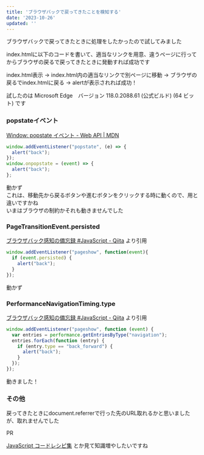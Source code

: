 ```yaml
---
title: 'ブラウザバックで戻ってきたことを検知する'
date: '2023-10-26'
updated: ''
---
```


ブラウザバックで戻ってきたときに処理をしたかったので試してみました

index.htmlに以下のコードを書いて、適当なリンクを用意、違うページに行ってからブラウザの戻るで戻ってきたときに発動すれば成功です

index.html表示 -> index.html内の適当なリンクで別ページに移動 -> ブラウザの戻るでindex.htmlに戻る -> alertが表示されれば成功！

試したのは Microsoft Edge　バージョン 118.0.2088.61 (公式ビルド) (64 ビット) です

### popstateイベント

[Window: popstate イベント - Web API | MDN](https://developer.mozilla.org/ja/docs/Web/API/Window/popstate_event)

```js
window.addEventListener("popstate", (e) => {
  alert("back");
});
window.onpopstate = (event) => {
  alert("back");
};
```

動かず  
これは、移動先から戻るボタンや進むボタンをクリックする時に動くので、用と違いですかね  
いまはブラウザの制約かそれも動きませんでした  

### PageTransitionEvent.persisted

[ブラウザバック感知の備忘録 #JavaScript - Qiita](https://qiita.com/tf_okrt/items/0cf72e5fe082cdec6801) より引用

```js
window.addEventListener("pageshow", function(event){
  if (event.persisted) {
    alert("back");
  }
});
```

動かず

### PerformanceNavigationTiming.type

[ブラウザバック感知の備忘録 #JavaScript - Qiita](https://qiita.com/tf_okrt/items/0cf72e5fe082cdec6801) より引用

```js
window.addEventListener("pageshow", function (event) {
  var entries = performance.getEntriesByType("navigation");
  entries.forEach(function (entry) {
    if (entry.type == "back_forward") {
      alert("back");
    }
  });
});
```

動きました！

### その他

戻ってきたときにdocument.referrerで行った先のURL取れるかと思いましたが、取れませんでした

PR

[JavaScript コードレシピ集](https://amzn.to/3TfpxXN) とか見て知識増やしたいですね